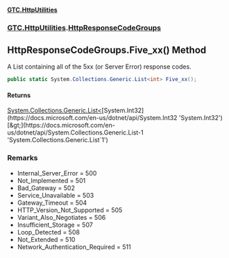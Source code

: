 #### [GTC.HttpUtilities](GTC.HttpUtilities.md 'GTC.HttpUtilities')
### [GTC.HttpUtilities](GTC.HttpUtilities.md#GTC.HttpUtilities 'GTC.HttpUtilities').[HttpResponseCodeGroups](GTC.HttpUtilities.md#GTC.HttpUtilities.HttpResponseCodeGroups 'GTC.HttpUtilities.HttpResponseCodeGroups')

## HttpResponseCodeGroups.Five_xx() Method

A List containing all of the 5xx (or Server Error) response codes.

```csharp
public static System.Collections.Generic.List<int> Five_xx();
```

#### Returns
[System.Collections.Generic.List&lt;](https://docs.microsoft.com/en-us/dotnet/api/System.Collections.Generic.List-1 'System.Collections.Generic.List`1')[System.Int32](https://docs.microsoft.com/en-us/dotnet/api/System.Int32 'System.Int32')[&gt;](https://docs.microsoft.com/en-us/dotnet/api/System.Collections.Generic.List-1 'System.Collections.Generic.List`1')

### Remarks
- Internal_Server_Error = 500  
- Not_Implemented = 501  
- Bad_Gateway = 502  
- Service_Unavailable = 503  
- Gateway_Timeout = 504  
- HTTP_Version_Not_Supported = 505  
- Variant_Also_Negotiates = 506  
- Insufficient_Storage = 507  
- Loop_Detected = 508  
- Not_Extended = 510  
- Network_Authentication_Required = 511